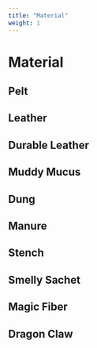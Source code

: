 ```yaml
---
title: "Material"
weight: 1
---
```

# Material
## Pelt
## Leather
## Durable Leather
## Muddy Mucus
## Dung
## Manure
## Stench
## Smelly Sachet
## Magic Fiber
## Dragon Claw
